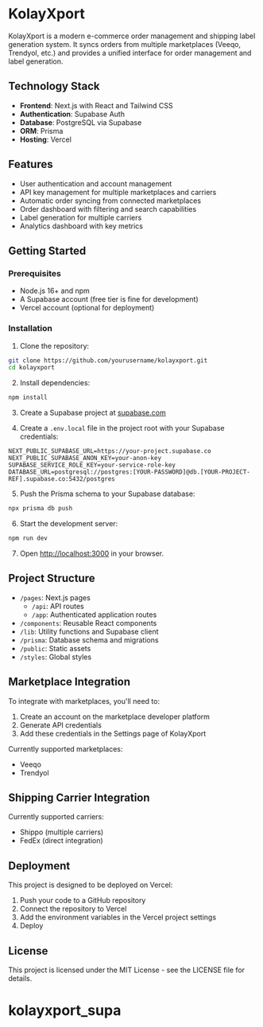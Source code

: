 # KolayXport

KolayXport is a modern e-commerce order management and shipping label generation system. It syncs orders from multiple marketplaces (Veeqo, Trendyol, etc.) and provides a unified interface for order management and label generation.

## Technology Stack

- **Frontend**: Next.js with React and Tailwind CSS
- **Authentication**: Supabase Auth
- **Database**: PostgreSQL via Supabase
- **ORM**: Prisma
- **Hosting**: Vercel

## Features

- User authentication and account management
- API key management for multiple marketplaces and carriers
- Automatic order syncing from connected marketplaces
- Order dashboard with filtering and search capabilities
- Label generation for multiple carriers
- Analytics dashboard with key metrics

## Getting Started

### Prerequisites

- Node.js 16+ and npm
- A Supabase account (free tier is fine for development)
- Vercel account (optional for deployment)

### Installation

1. Clone the repository:

```bash
git clone https://github.com/yourusername/kolayxport.git
cd kolayxport
```

2. Install dependencies:

```bash
npm install
```

3. Create a Supabase project at [supabase.com](https://supabase.com)

4. Create a `.env.local` file in the project root with your Supabase credentials:

```
NEXT_PUBLIC_SUPABASE_URL=https://your-project.supabase.co
NEXT_PUBLIC_SUPABASE_ANON_KEY=your-anon-key
SUPABASE_SERVICE_ROLE_KEY=your-service-role-key
DATABASE_URL=postgresql://postgres:[YOUR-PASSWORD]@db.[YOUR-PROJECT-REF].supabase.co:5432/postgres
```

5. Push the Prisma schema to your Supabase database:

```bash
npx prisma db push
```

6. Start the development server:

```bash
npm run dev
```

7. Open [http://localhost:3000](http://localhost:3000) in your browser.

## Project Structure

- `/pages`: Next.js pages
  - `/api`: API routes
  - `/app`: Authenticated application routes
- `/components`: Reusable React components
- `/lib`: Utility functions and Supabase client
- `/prisma`: Database schema and migrations
- `/public`: Static assets
- `/styles`: Global styles

## Marketplace Integration

To integrate with marketplaces, you'll need to:

1. Create an account on the marketplace developer platform
2. Generate API credentials
3. Add these credentials in the Settings page of KolayXport

Currently supported marketplaces:
- Veeqo
- Trendyol

## Shipping Carrier Integration

Currently supported carriers:
- Shippo (multiple carriers)
- FedEx (direct integration)

## Deployment

This project is designed to be deployed on Vercel:

1. Push your code to a GitHub repository
2. Connect the repository to Vercel
3. Add the environment variables in the Vercel project settings
4. Deploy

## License

This project is licensed under the MIT License - see the LICENSE file for details.
# kolayxport_supa

<!-- Trigger Vercel Redeploy -->
